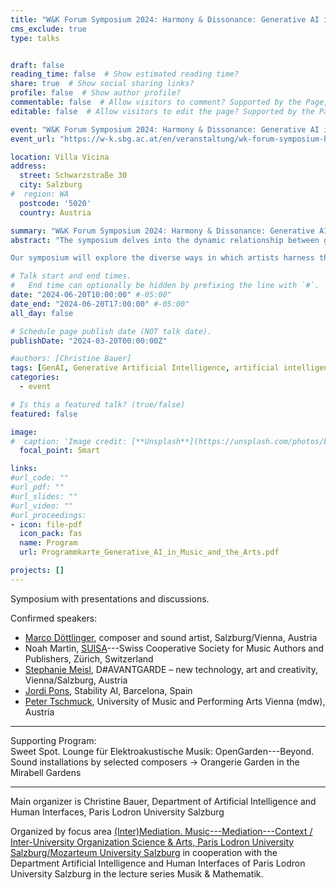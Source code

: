 ```yaml
---
title: "W&K Forum Symposium 2024: Harmony & Dissonance: Generative AI in Music and the Arts"
cms_exclude: true
type: talks


draft: false
reading_time: false  # Show estimated reading time?
share: true  # Show social sharing links?
profile: false  # Show author profile?
commentable: false  # Allow visitors to comment? Supported by the Page, Post, and Docs content types.
editable: false  # Allow visitors to edit the page? Supported by the Page, Post, and Docs content types.

event: "W&K Forum Symposium 2024: Harmony & Dissonance: Generative AI in Music and the Arts"
event_url: "https://w-k.sbg.ac.at/en/veranstaltung/wk-forum-symposium-harmony-dissonance-generative-ai-in-music-and-the-arts/"

location: Villa Vicina
address:
  street: Schwarzstraße 30
  city: Salzburg
#  region: WA
  postcode: '5020'
  country: Austria

summary: "W&K Forum Symposium 2024: Harmony & Dissonance: Generative AI in Music and the Arts."
abstract: "The symposium delves into the dynamic relationship between generative AI and the world of music within the broader spectrum of the arts. This interdisciplinary gathering will focus on the opportunities that generative AI presents to artists, while also addressing the inherent fears and challenges that accompany this technological innovation.

Our symposium will explore the diverse ways in which artists harness the power of AI to push the boundaries of musical creation, including the artistic collaboration with AI for musical expression or improving efficiency of specific tasks. This exploration will not shy away from acknowledging the concerns and uncertainties that loom over the artistic community and the music and arts sectors. Questions of authorship, the automation of jobs, and potential loss of human touch are among the challenges that demand thoughtful reflection. In this regard, the symposium will also address the broader implications of generative AI in the arts for society at large. For instance, how does the integration of AI in artistic creation redefine aesthetic values or shape the way we experience and consume art? These questions will guide our discussions as we strive to foresee potential societal shifts brought about by the fusion of technology and artistic expression."

# Talk start and end times.
#   End time can optionally be hidden by prefixing the line with `#`.
date: "2024-06-20T10:00:00" #-05:00"
date_end: "2024-06-20T17:00:00" #-05:00"
all_day: false

# Schedule page publish date (NOT talk date).
publishDate: "2024-03-20T00:00:00Z"

#authors: [Christine Bauer]
tags: [GenAI, Generative Artificial Intelligence, artificial intelligence, AI, music, arts]
categories:
  - event

# Is this a featured talk? (true/false)
featured: false

image:
#  caption: 'Image credit: [**Unsplash**](https://unsplash.com/photos/bzdhc5b3Bxs)'
  focal_point: Smart

links:
#url_code: ""
#url_pdf: ""
#url_slides: ""
#url_video: ""
#url_proceedings: 
- icon: file-pdf
  icon_pack: fas
  name: Program
  url: Programmkarte_Generative_AI_in_Music_and_the_Arts.pdf

projects: []
---
```

Symposium with presentations and discussions.

Confirmed speakers:
- [Marco Döttlinger](https://www.doettlinger.org/), composer and sound artist, Salzburg/Vienna, Austria
- Noah Martin, [SUISA](https://www.suisa.ch/en/)---Swiss Cooperative Society for Music Authors and Publishers, Zürich, Switzerland
- [Stephanie Meisl](https://www.myselle.com/), D#AVANTGARDE – new technology, art and creativity, Vienna/Salzburg, Austria
- [Jordi Pons](https://www.jordipons.me/), Stability AI, Barcelona, Spain
- [Peter Tschmuck](https://musikwirtschaftsforschung.wordpress.com/uber-mich/), University of Music and Performing Arts Vienna (mdw), Austria

<hr>

Supporting Program:   
Sweet Spot. Lounge für Elektroakustische Musik: OpenGarden---Beyond.   
Sound installations by selected composers → Orangerie Garden in the Mirabell Gardens

<hr>

Main organizer is Christine Bauer, Department of Artificial Intelligence and Human Interfaces, Paris Lodron University Salzburg

Organized by focus area [(Inter)Mediation. Music---Mediation---Context / Inter-University Organization Science & Arts, Paris Lodron University Salzburg/Mozarteum University Salzburg](https://w-k.sbg.ac.at/en/intermediation-musik-vermittlung-kontext/) in cooperation with the Department Artificial Intelligence and Human Interfaces of Paris Lodron University Salzburg in the lecture series Musik & Mathematik.
